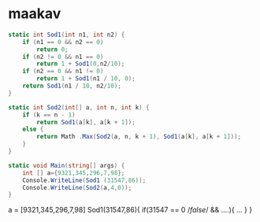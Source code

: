 # maakav
```cs
static int Sod1(int n1, int n2) {
    if (n1 == 0 && n2 == 0)
        return 0;
    if (n2 != 0 && n1 == 0)
        return 1 + Sod1(0,n2/10);
    if (n2 == 0 && n1 != 0)
        return 1 + Sod1(n1 / 10, 0);
    return Sod1(n1 / 10, n2/10);
}

static int Sod2(int[] a, int n, int k) {
    if (k == n - 1)
        return Sod1(a[k], a[k + 1]);
    else {
        return Math .Max(Sod2(a, n, k + 1), Sod1(a[k], a[k + 1]));
    }
}

static void Main(string[] args) {
    int [] a={9321,345,296,7,98};
    Console.WriteLine(Sod1 (31547,86));
    Console.WriteLine(Sod2(a,4,0));
}
```
a = [9321,345,296,7,98]
Sod1(31547,86){
    if(31547 == 0 /*false*/ && ....){
    ...
    }
}
